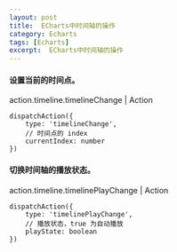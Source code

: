 ```yaml
---
layout: post
title:  ECharts中时间轴的操作
category: Echarts
tags: [Echarts]
excerpt:  ECharts中时间轴的操作
---
```


#### 设置当前的时间点。 ####

action.timeline.timelineChange   |  Action

	dispatchAction({
	    type: 'timelineChange',
	    // 时间点的 index
	    currentIndex: number
	})



#### 切换时间轴的播放状态。 ####

action.timeline.timelinePlayChange  |  Action

	dispatchAction({
	    type: 'timelinePlayChange',
	    // 播放状态，true 为自动播放
	    playState: boolean
	})
